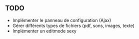 ## TODO

* Implémenter le panneau de configuration (Ajax)
* Gérer différents types de fichiers (pdf, sons, images, texte)
* Implémenter un editmode sexy
